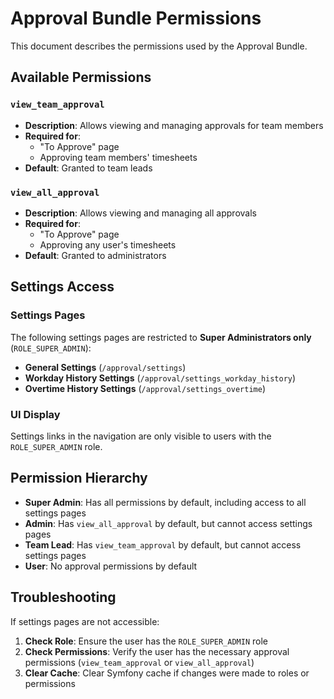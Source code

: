 # Approval Bundle Permissions

This document describes the permissions used by the Approval Bundle.

## Available Permissions

### `view_team_approval`
- **Description**: Allows viewing and managing approvals for team members
- **Required for**: 
  - "To Approve" page
  - Approving team members' timesheets
- **Default**: Granted to team leads

### `view_all_approval`
- **Description**: Allows viewing and managing all approvals
- **Required for**: 
  - "To Approve" page
  - Approving any user's timesheets
- **Default**: Granted to administrators

## Settings Access

### Settings Pages
The following settings pages are restricted to **Super Administrators only** (`ROLE_SUPER_ADMIN`):

- **General Settings** (`/approval/settings`)
- **Workday History Settings** (`/approval/settings_workday_history`)
- **Overtime History Settings** (`/approval/settings_overtime`)

### UI Display
Settings links in the navigation are only visible to users with the `ROLE_SUPER_ADMIN` role.

## Permission Hierarchy

- **Super Admin**: Has all permissions by default, including access to all settings pages
- **Admin**: Has `view_all_approval` by default, but cannot access settings pages
- **Team Lead**: Has `view_team_approval` by default, but cannot access settings pages
- **User**: No approval permissions by default

## Troubleshooting

If settings pages are not accessible:

1. **Check Role**: Ensure the user has the `ROLE_SUPER_ADMIN` role
2. **Check Permissions**: Verify the user has the necessary approval permissions (`view_team_approval` or `view_all_approval`)
3. **Clear Cache**: Clear Symfony cache if changes were made to roles or permissions 